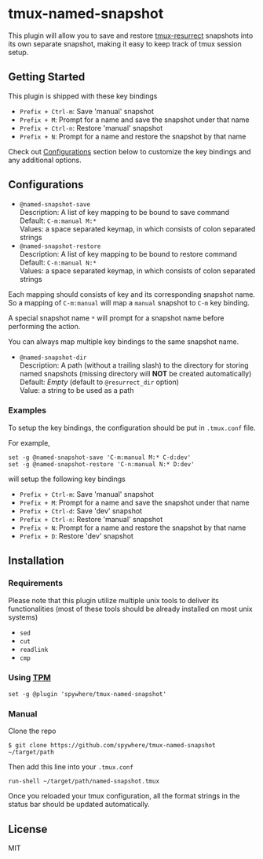 # tmux-named-snapshot

This plugin will allow you to save and restore
[tmux-resurrect](https://github.com/tmux-plugins/tmux-resurrect) snapshots
into its own separate snapshot, making it easy to keep track of tmux session setup.

## Getting Started

This plugin is shipped with these key bindings

- `Prefix + Ctrl-m`: Save 'manual' snapshot
- `Prefix + M`: Prompt for a name and save the snapshot under that name
- `Prefix + Ctrl-n`: Restore 'manual' snapshot
- `Prefix + N`: Prompt for a name and restore the snapshot by that name

Check out [Configurations](#configurations) section below to customize the
key bindings and any additional options.

## Configurations

- `@named-snapshot-save`  
Description: A list of key mapping to be bound to save command  
Default: `C-m:manual M:*`  
Values: a space separated keymap, in which consists of colon separated strings
- `@named-snapshot-restore`  
Description: A list of key mapping to be bound to restore command  
Default: `C-n:manual N:*`  
Values: a space separated keymap, in which consists of colon separated strings

Each mapping should consists of key and its corresponding snapshot name. So
a mapping of `C-m:manual` will map a `manual` snapshot to `C-m` key binding.

A special snapshot name `*` will prompt for a snapshot name before
performing the action.

You can always map multiple key bindings to the same snapshot name.

- `@named-snapshot-dir`  
Description: A path (without a trailing slash) to the directory for storing
named snapshots (missing directory will **NOT** be created automatically)  
Default: _Empty_ (default to `@resurrect_dir` option)  
Value: a string to be used as a path

### Examples

To setup the key bindings, the configuration should be put in `.tmux.conf`
file.

For example,

```
set -g @named-snapshot-save 'C-m:manual M:* C-d:dev'
set -g @named-snapshot-restore 'C-n:manual N:* D:dev'
```

will setup the following key bindings

- `Prefix + Ctrl-m`: Save 'manual' snapshot
- `Prefix + M`: Prompt for a name and save the snapshot under that name
- `Prefix + Ctrl-d`: Save 'dev' snapshot
- `Prefix + Ctrl-n`: Restore 'manual' snapshot
- `Prefix + N`: Prompt for a name and restore the snapshot by that name
- `Prefix + D`: Restore 'dev' snapshot

## Installation

### Requirements

Please note that this plugin utilize multiple unix tools to deliver its
functionalities (most of these tools should be already installed on most unix systems)

- `sed`
- `cut`
- `readlink`
- `cmp`

### Using [TPM](https://github.com/tmux-plugins/tpm)

```
set -g @plugin 'spywhere/tmux-named-snapshot'
```

### Manual

Clone the repo

```
$ git clone https://github.com/spywhere/tmux-named-snapshot ~/target/path
```

Then add this line into your `.tmux.conf`

```
run-shell ~/target/path/named-snapshot.tmux
```

Once you reloaded your tmux configuration, all the format strings in the status
bar should be updated automatically.

## License

MIT
